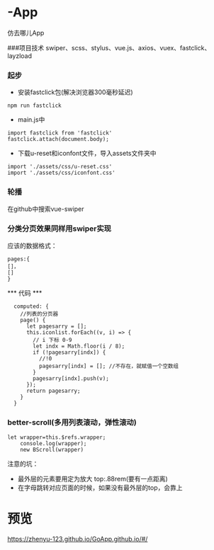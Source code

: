 # -App
仿去哪儿App

###项目技术 swiper、scss、stylus、vue.js、axios、vuex、fastclick、layzload
### 起步
* 安装fastclick包(解决浏览器300毫秒延迟)
```
npm run fastclick
```
* main.js中
```
import fastclick from 'fastclick'
fastclick.attach(document.body);

```
* 下载u-reset和iconfont文件，导入assets文件夹中
```
import './assets/css/u-reset.css'
import './assets/css/iconfont.css'
```
### 轮播
在github中搜索vue-swiper

### 分类分页效果同样用swiper实现
应该的数据格式：
```
pages:{
[]，
[]
}
```
*** 代码 ***
```
  computed: {
    //列表的分页器
    page() {
      let pagesarry = [];
      this.iconlist.forEach((v, i) => {
        // i 下标 0-9
        let indx = Math.floor(i / 8);
        if (!pagesarry[indx]) {
          //!0
          pagesarry[indx] = []; //不存在，就赋值一个空数组
        }
        pagesarry[indx].push(v);
      });
      return pagesarry;
    }
  }
```
### better-scroll(多用列表滚动，弹性滚动)
```
let wrapper=this.$refs.wrapper;
    console.log(wrapper);
    new BScroll(wrapper)
```
注意的坑：
* 最外层的元素要用定为放大 top:.88rem(要有一点距离)
* 在字母跳转对应页面的时候，如果没有最外层的top，会靠上
# 预览
https://zhenyu-123.github.io/GoApp.github.io/#/
